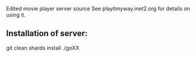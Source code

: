 Edited movie player server source
See playitmyway.inet2.org for details on using it.

## Installation of server:

git clean
shards install
./goXX

